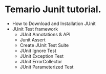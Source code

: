 # Temario Junit tutorial.

 
 
  - How to Download and Installation JUnit
  - JUnit Test framework
 	- JUnit Annotations & API
 	- Junit Assert
 	- Create JUnit Test Suite
 	- JUnit Ignore Test
 	- JUnit Exception Test
 	- JUnit ErrorCollector
 	- JUnit Parameterized Test

